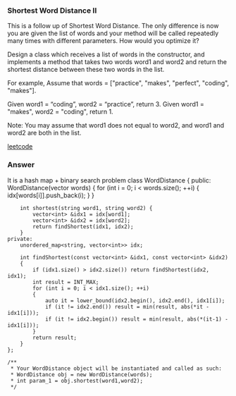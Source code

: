 ### Shortest Word Distance II
This is a follow up of Shortest Word Distance. The only difference is now you are given the list of words and your method will be called repeatedly many times with different parameters. How would you optimize it?

Design a class which receives a list of words in the constructor, and implements a method that takes two words word1 and word2 and return the shortest distance between these two words in the list.

For example,
Assume that words = ["practice", "makes", "perfect", "coding", "makes"].

Given word1 = “coding”, word2 = “practice”, return 3.
Given word1 = "makes", word2 = "coding", return 1.

Note:
You may assume that word1 does not equal to word2, and word1 and word2 are both in the list.

[leetcode](https://leetcode.com/problems/shortest-word-distance-ii/description/)

### Answer
It is a hash map + binary search problem
	class WordDistance {
	public:
	    WordDistance(vector<string> words) {
	        for (int i = 0; i < words.size(); ++i)
	        {
	            idx[words[i]].push_back(i);
	        }
	    }
	    
	    int shortest(string word1, string word2) {
	        vector<int> &idx1 = idx[word1];
	        vector<int> &idx2 = idx[word2];
	        return findShortest(idx1, idx2);
	    }
	private:
	    unordered_map<string, vector<int>> idx;
	    
	    int findShortest(const vector<int> &idx1, const vector<int> &idx2)
	    {
	        if (idx1.size() > idx2.size()) return findShortest(idx2, idx1);
	        int result = INT_MAX;
	        for (int i = 0; i < idx1.size(); ++i)
	        {
	            auto it = lower_bound(idx2.begin(), idx2.end(), idx1[i]);
	            if (it != idx2.end()) result = min(result, abs(*it - idx1[i]));
	            if (it != idx2.begin()) result = min(result, abs(*(it-1) - idx1[i]));
	        }
	        return result;
	    }
	};

	/**
	 * Your WordDistance object will be instantiated and called as such:
	 * WordDistance obj = new WordDistance(words);
	 * int param_1 = obj.shortest(word1,word2);
	 */